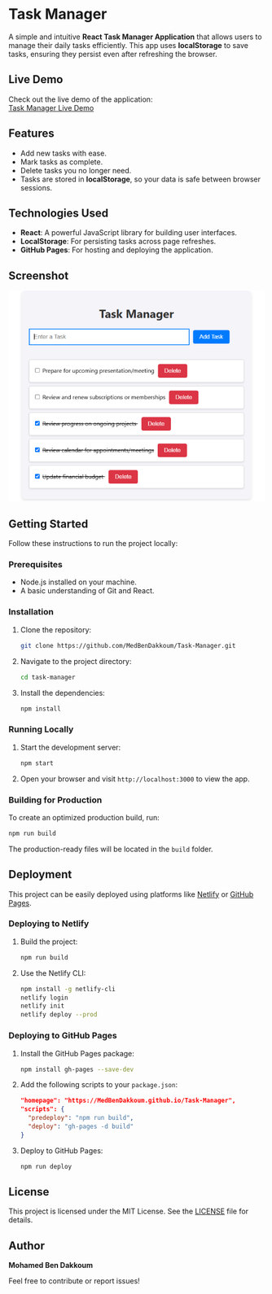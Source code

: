 # Task Manager

A simple and intuitive **React Task Manager Application** that allows users to manage their daily tasks efficiently. This app uses **localStorage** to save tasks, ensuring they persist even after refreshing the browser.

## Live Demo

Check out the live demo of the application:  
[Task Manager Live Demo](https://medbendakkoum.github.io/Task-Manager/)

## Features

- Add new tasks with ease.
- Mark tasks as complete.
- Delete tasks you no longer need.
- Tasks are stored in **localStorage**, so your data is safe between browser sessions.

## Technologies Used

- **React**: A powerful JavaScript library for building user interfaces.
- **LocalStorage**: For persisting tasks across page refreshes.
- **GitHub Pages**: For hosting and deploying the application.

## Screenshot

![Task Manager Screenshot](./Task-Manager.png)

## Getting Started

Follow these instructions to run the project locally:

### Prerequisites

- Node.js installed on your machine.
- A basic understanding of Git and React.

### Installation

1. Clone the repository:
   ```bash
   git clone https://github.com/MedBenDakkoum/Task-Manager.git
   ```
2. Navigate to the project directory:
   ```bash
   cd task-manager
   ```
3. Install the dependencies:
   ```bash
   npm install
   ```

### Running Locally

1. Start the development server:
   ```bash
   npm start
   ```
2. Open your browser and visit `http://localhost:3000` to view the app.

### Building for Production

To create an optimized production build, run:

```bash
npm run build
```

The production-ready files will be located in the `build` folder.

## Deployment

This project can be easily deployed using platforms like [Netlify](https://www.netlify.com/) or [GitHub Pages](https://pages.github.com/).

### Deploying to Netlify

1. Build the project:
   ```bash
   npm run build
   ```
2. Use the Netlify CLI:
   ```bash
   npm install -g netlify-cli
   netlify login
   netlify init
   netlify deploy --prod
   ```

### Deploying to GitHub Pages

1. Install the GitHub Pages package:
   ```bash
   npm install gh-pages --save-dev
   ```
2. Add the following scripts to your `package.json`:
   ```json
   "homepage": "https://MedBenDakkoum.github.io/Task-Manager",
   "scripts": {
     "predeploy": "npm run build",
     "deploy": "gh-pages -d build"
   }
   ```
3. Deploy to GitHub Pages:
   ```bash
   npm run deploy
   ```

## License

This project is licensed under the MIT License. See the [LICENSE](LICENSE) file for details.

## Author

**Mohamed Ben Dakkoum**

Feel free to contribute or report issues!
